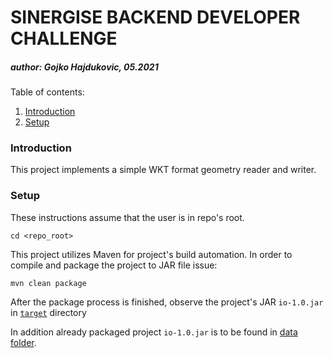 # SINERGISE BACKEND DEVELOPER CHALLENGE
##### author: Gojko Hajdukovic, 05.2021

Table of contents:
1. [Introduction](#introduction)
2. [Setup](#setup)



<a name="introduction"></a>
### Introduction
This project implements a simple WKT format geometry reader and writer. 


<a name="setup"></a>
### Setup
These instructions assume that the user is in repo's root.
```shell script
cd <repo_root>
```
This project utilizes Maven for project's build automation. In order to compile and package the project to JAR file issue:
```shell script
mvn clean package
```
After the package process is finished, observe the project's JAR `io-1.0.jar` in [`target`](./target) directory

In addition already packaged project `io-1.0.jar` is to be found in [data folder](./data).

